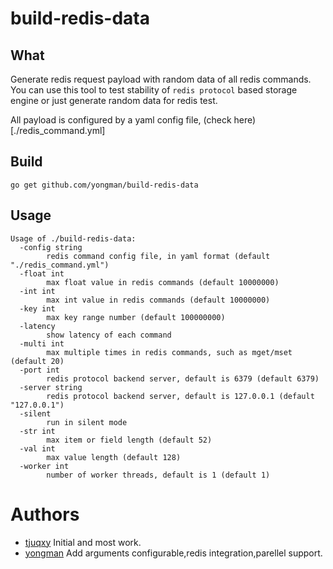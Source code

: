 # build-redis-data

## What

Generate redis request payload with random data of all redis commands. You can use this tool to test stability of `redis protocol` based storage engine or just generate random data for redis test.

All payload is configured by a yaml config file, (check here)[./redis_command.yml]

## Build

```
go get github.com/yongman/build-redis-data
```

## Usage

```
Usage of ./build-redis-data:
  -config string
    	redis command config file, in yaml format (default "./redis_command.yml")
  -float int
    	max float value in redis commands (default 10000000)
  -int int
    	max int value in redis commands (default 10000000)
  -key int
    	max key range number (default 100000000)
  -latency
        show latency of each command
  -multi int
    	max multiple times in redis commands, such as mget/mset (default 20)
  -port int
    	redis protocol backend server, default is 6379 (default 6379)
  -server string
    	redis protocol backend server, default is 127.0.0.1 (default "127.0.0.1")
  -silent
    	run in silent mode
  -str int
    	max item or field length (default 52)
  -val int
    	max value length (default 128)
  -worker int
    	number of worker threads, default is 1 (default 1)
```

# Authors

- [tjuqxy](https://github.com/tjuqxy) Initial and most work.
- [yongman](https://github.com/yongman) Add arguments configurable,redis integration,parellel support.

